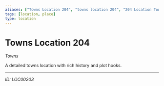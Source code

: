 ```yaml
---
aliases: ["Towns Location 204", "towns location 204", "204 Location Towns"]
tags: [location, place]
type: location
---
```


# Towns Location 204

*Towns*

A detailed towns location with rich history and plot hooks.

---
*ID: LOC00203*